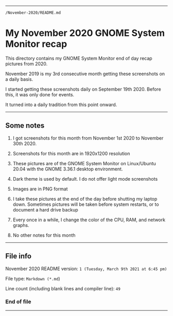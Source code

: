
***

`/November-2020/README.md`

# My November 2020 GNOME System Monitor recap

This directory contains my GNOME System Monitor end of day recap pictures from 2020.

November 2019 is my 3rd consecutive month getting these screenshots on a daily basis.

I started getting these screenshots daily on September 19th 2020. Before this, it was only done for events.

It turned into a daily tradition from this point onward.

***

## Some notes

1. I got screenshots for this month from November 1st 2020 to November 30th 2020.

2. Screenshots for this month are in 1920x1200 resolution

3. These pictures are of the GNOME System Monitor on Linux/Ubuntu 20.04 with the GNOME 3.36.1 desktop environment.

4. Dark theme is used by default. I do not offer light mode screenshots

5. Images are in PNG format

6. I take these pictures at the end of the day before shutting my laptop down. Sometimes pictures will be taken before system restarts, or to document a hard drive backup

7. Every once in a while, I change the color of the CPU, RAM, and network graphs.

8. No other notes for this month

***

## File info

November 2020 README version: `1 (Tuesday, March 9th 2021 at 6:45 pm)`

File type: `Markdown (*.md`)

Line count (including blank lines and compiler line): `49`

### End of file

***
